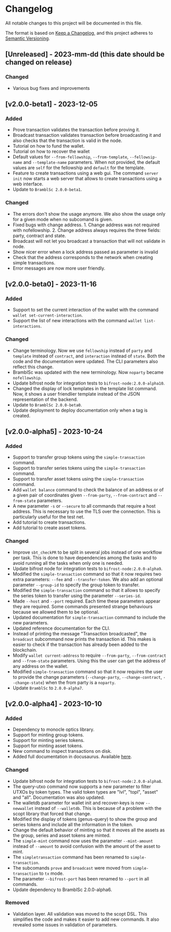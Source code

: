 

# Changelog

All notable changes to this project will be documented in this file.

The format is based on [Keep a Changelog](https://keepachangelog.com/en/1.0.0/),
and this project adheres to [Semantic Versioning](https://semver.org/spec/v2.0.0.html).

## [Unreleased] - 2023-mm-dd (this date should be changed on release)

### Changed

- Various bug fixes and improvements

## [v2.0.0-beta1] - 2023-12-05

### Added

- Prove transaction validates the transaction before proving it.
- Broadcast transaction validates transaction before broadcasting it and also
checks that the transaction is valid in the node. 
- Tutorial on how to fund the wallet.
- Tutorial on how to recover the wallet
- Default values for `--from-fellowship`, `--from-template`, `--fellowsip-name` 
and `--template-name` parameters. When not provided, the default values are
`self` for the fellowship and `default` for the template.
- Feature to create transactions using a web gui. The command `server init` now
starts a web server that allows to create transactions using a web interface.
- Update to `BramblSc 2.0.0-beta1`.

### Changed

- The errors don't show the usage anymore. We also show the usage only for
a given mode when no subcomand is given.
- Fixed bugs with change address. 1. Change address was not required with
nofellowship. 2. Change address always requires the three fields: party, contract
and state. 
- Broadcast will not let you broadcast a transaction that will not validate in
node.
- Show nicer error when a lock address passed as parameter is invalid
- Check that the address corresponds to the network when creating simple transactions.
- Error messages are now more user friendly.

## [v2.0.0-beta0] - 2023-11-16

### Added

- Support to set the current interaction of the wallet with the command
`wallet set-current-interaction`.
- Support the list of new interactions with the command `wallet list-interactions`.

### Changed

- Change terminology. Now we use `fellowship` instead of `party` and `template` instead of `contract`,
and `interaction` instead of `state`. Both the code and the documentation were updated.
The CLI parameters also reflect this change.
- BramblSc was updated with the new terminology. Now `noparty` became `nofellowship`.
- Update bifrost node for integration tests to `bifrost-node:2.0.0-alpha10`.
- Changed the display of lock templates in the template list command. Now, it
shows a user friendlier template instead of the JSON representation of the
backend.
- Update to `BramblSc 2.0.0-beta0`.
- Update deployment to deploy documentation only when a tag is created.

## [v2.0.0-alpha5] - 2023-10-24

### Added

- Support to transfer group tokens using the `simple-transaction` command.
- Support to transfer series tokens using the `simple-transaction` command.
- Support to transfer asset tokens using the `simple-transaction` command.
- Add `wallet balance` command to check the balance of an address or of a 
given pair of coordinates given `--from-party`, `--from-contract` and `--from-state` parameters. 
- A new parameter `-s` or `--secure` to all commands that require a host address.
This is necessary to use the TLS over the connection. This is particularly useful
for the test net.
- Add tutorial to create transactions.
- Add tutorial to create asset tokens.

### Changed

- Improve `sbt_checkPR` to be split in several jobs instead of one workflow per 
task. This is done to have dependencies among the tasks and to avoid running
all the tasks when only one is needed.
- Update bifrost node for integration tests to `bifrost-node:2.0.0-alpha9`.
- Modified the `simple-transaction` command so that it now requires two extra parameters: `--fee` and `--transfer-token`. We also add
an optional parameter `--group-id` to specify the group token to transfer.
- Modified the `simple-transaction` command so that it allows to specify the series token to transfer using the parameter `--series-id`.
- Made `--host` and `--port` required. Each time these parameters appear they are required. Some commands presented strange behaviours
because we allowed them to be optional.
- Updated documentation for `simple-transaction` command to include the new parameters.
- Updated reference documentation for the CLI.
- Instead of printing the message "Transaction broadcasted", the `broadcast` 
subcommand now prints the transaction id. This makes is easier to check
if the transaction has already been added to the blockchain. 
- Modify `wallet current-address` to require `--from-party`, `--from-contract` and `--from-state` parameters.
Using this the user can get the address of any address on the wallet.
- Modified `simple-transaction` command so that it now requires the user
to provide the change parameters (`--change-party`, `--change-contract`, `--change-state`)
when the from party is a `noparty`. 
- Update `BramblSc` to `2.0.0-alpha7`.

## [v2.0.0-alpha4] - 2023-10-10
### Added

- Dependency to monocle optics library.
- Support for minting group tokens.
- Support for minting series tokens.
- Support for minting asset tokens.
- New command to inspect transactions on disk.
- Added full documentation in docusaurus. Available [here](https://topl.github.io/brambl-cli).

### Changed

- Update bifrost node for integration tests to `bifrost-node:2.0.0-alpha8`.
- The query-utxo command now supports a new parameter to filter UTXOs by token
types. The valid token types are "lvl", "topl", "asset" and "all". Documentation
was also updated.
- The walletdb parameter for wallet init and recover-keys is now `--newwallet` 
instead of `--walletdb`.
This is because of a problem with the scopt library that forced that change.
- Modified the display of tokens (genus-query) to show the group and series 
tokens and include all the information in the token.
- Change the default behavior of minting so that it moves all the assets as
the group, series and asset tokens are minted.
- The `simple-mint` command now uses the parameter `--mint-amount` instead of
`--amount` to avoid confusion with the amount of the asset to mint.
- The `simpletransaction` command has been renamed to `simple-transaction`.
- The subcomands `prove` and `broadcast` were moved from `simple-transaction`
to `tx` mode.
- The parameter `--bifrost-port` has been renamed to `--port` in all commands. 
- Update dependency to BramblSc 2.0.0-alpha6.

### Removed

- Validation layer. All validation was moved to the scopt DSL. This simplifies
the code and makes it easier to add new commands. It also revealed some issues
in validation of parameters.